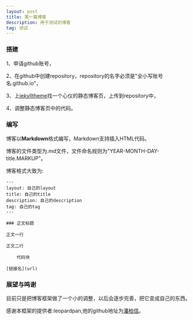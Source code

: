 ```yaml
---
layout: post
title: 第一篇博客
description: 用于测试的博客
tag: 测试
---
```


### 搭建

1、申请github账号，

2、在github中创建repository，repository的名字必须是"全小写账号名.github.io"，

3、上[jekylltheme](https://jekyllthemes.org)找一个心仪的静态博客页，上传到repository中，

4、调整静态博客页中的代码。

### 编写

博客以**Markdown**格式编写，Markdown支持插入HTML代码。

博客的文件类型为.md文件，文件命名规则为"YEAR-MONTH-DAY-title.MARKUP"。

博客格式大致为:

	---
	layout: 自己的layout
	title: 自己的title
	description: 自己的description
	tag: 自己的tag
	---

	### 正文标题
	
	正文一行
	
	正文二行
	
		代码块
	
	[链接名](url)

### 展望与鸣谢

目前只是把博客框架做了一个小的调整，以后会逐步完善，把它变成自己的东西。

感谢本框架的提供者:leopardpan,他的github地址为[潘柏信](https://github.com/leopardpan/)。
